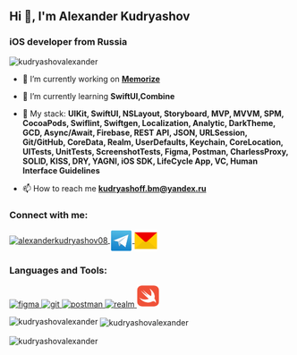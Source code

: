 <h2 align="left">Hi 👋, I'm Alexander Kudryashov</h1>
<h3 align="left">iOS developer from Russia</h3>

<p align="left"> <img src="https://komarev.com/ghpvc/?username=kudryashovalexander&label=Profile%20views&color=0e75b6&style=flat" alt="kudryashovalexander" /> </p>

- 🔭 I’m currently working on **[Memorize](https://github.com/Mobile-app-promotions-and-discounts/IOSApp)**

- 🌱 I’m currently learning **SwiftUI,Combine**

- 🍏 My stack:
  **UIKit, SwiftUI,
  NSLayout, Storyboard,
  MVP, MVVM,
  SPM, CocoaPods,
  Swiflint, Swiftgen, Localization, Analytic, DarkTheme,
  GCD, Async/Await,
  Firebase, REST API, JSON, URLSession, Git/GitHub,
  CoreData, Realm, UserDefaults, Keychain, CoreLocation,
  UITests, UnitTests, ScreenshotTests,
  Figma, Postman, CharlessProxy,
  SOLID, KISS, DRY, YAGNI,
  iOS SDK, LifeCycle App, VC,
  Human Interface Guidelines**
  
- 📫 How to reach me **kudryashoff.bm@yandex.ru**

<h3 align="left">Connect with me:</h3>
<p align="left">
<a href="https://linkedin.com/in/alexanderkudryashov08" target="blank"><img align="center" src="https://raw.githubusercontent.com/rahuldkjain/github-profile-readme-generator/master/src/images/icons/Social/linked-in-alt.svg" alt="alexanderkudryashov08" height="30" width="40" /> </a> <a href="https://t.me/AlexKudryash" target="blank"><img align="center" src="https://github.com/KudryashovAlexander/KudryashovAlexander/blob/main/telegram-logo-947.png" height="40" width="40" /> </a> <a href="mailto:kudryashoff.bm@yandex.ru" target="blank"><img align="center" src="https://github.com/KudryashovAlexander/KudryashovAlexander/blob/main/kisspng-yandex-mail-email-computer-icons.png" height="40" width="40" /></a>
</p>

<h3 align="left">Languages and Tools:</h3>
<p align="left"> <a href="https://www.figma.com/" target="_blank" rel="noreferrer"> <img src="https://www.vectorlogo.zone/logos/figma/figma-icon.svg" alt="figma" width="40" height="40"/> </a> <a href="https://git-scm.com/" target="_blank" rel="noreferrer"> <img src="https://www.vectorlogo.zone/logos/git-scm/git-scm-icon.svg" alt="git" width="40" height="40"/> </a> <a href="https://postman.com" target="_blank" rel="noreferrer"> <img src="https://www.vectorlogo.zone/logos/getpostman/getpostman-icon.svg" alt="postman" width="40" height="40"/> </a> <a href="https://realm.io/" target="_blank" rel="noreferrer"> <img src="https://raw.githubusercontent.com/bestofjs/bestofjs-webui/8665e8c267a0215f3159df28b33c365198101df5/public/logos/realm.svg" alt="realm" width="40" height="40"/> </a> <a href="https://developer.apple.com/swift/" target="_blank" rel="noreferrer"> <img src="https://raw.githubusercontent.com/devicons/devicon/master/icons/swift/swift-original.svg" alt="swift" width="40" height="40"/> </a> </p>

<p><img align="left" src="https://github-readme-stats.vercel.app/api/top-langs?username=kudryashovalexander&show_icons=true&locale=en&layout=compact" alt="kudryashovalexander" /></p>

<p>&nbsp;<img align="center" src="https://github-readme-stats.vercel.app/api?username=kudryashovalexander&show_icons=true&locale=en" alt="kudryashovalexander" /></p>

<p><img align="center" src="https://github-readme-streak-stats.herokuapp.com/?user=kudryashovalexander&" alt="kudryashovalexander" /></p>
